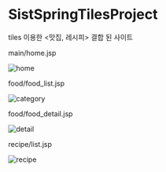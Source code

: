 # SistSpringTilesProject
tiles 이용한 &lt;맛집, 레시피> 결합 된 사이트

main/home.jsp

![home](https://user-images.githubusercontent.com/107673658/189102481-4660ac2e-ed2f-455e-8432-747841009614.png)


food/food_list.jsp

![category](https://user-images.githubusercontent.com/107673658/189102504-3b4765d7-8120-44df-8bf7-5886dd71b73f.png)


food/food_detail.jsp

![detail](https://user-images.githubusercontent.com/107673658/189102513-5b7983de-b83a-44e5-ac08-7a380d67c855.png)



recipe/list.jsp

![recipe](https://user-images.githubusercontent.com/107673658/189102521-29490623-c7de-4786-a369-a120d433912d.png)
